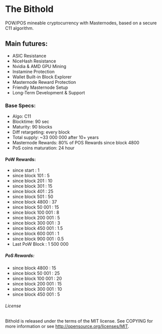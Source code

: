 # The Bithold

POW/POS mineable cryptocurrency with Masternodes, based on a secure C11 algorithm.

## Main futures:

*	ASIC Resistance
*	NiceHash Resistance
*	Nvidia & AMD GPU Mining
*	Instamine Protection
*	Wallet Built-in Block Explorer
*	Masternode Reward Protection
*	Friendly Masternode Setup
*	Long-Term Development & Support


### Base Specs:

*	Algo: 		C11
*	Blocktime:	90 sec
*	Maturity: 	90 blocks
*	Diff retargeting: 	every block
*	Total supply: 	~33 000 000 after 10+ years
*	Masternode Rewards: 80% of POS Rewards since block 4800
*	PoS coins maturation: 24 hour


#### PoW Rewards:

*	since start : 1
*	since block 101 : 5
*	since block 201 : 10
*	since block 301 : 15
*	since block 401 : 25
*	since block 501 : 50
*	since block 4800 : 37
*	since block 50 001 : 15
*	since block 100 001 : 8
*	since block 200 001 : 5
*	since block 300 001 : 3
*	since block 450 001 : 1.5
*	since block 600 001 : 1
*	since block 900 001 : 0.5
*	Last PoW Block : 1 500 000


##### PoS Rewards:

*	since block 4800 : 15
*	since block 50 001 : 25
*	since block 100 001 : 20
*	since block 200 001 : 15
*	since block 300 001 : 10
*	since block 450 001 : 5

###### License

Bithold is released under the terms of the MIT license. See COPYING for more information or see http://opensource.org/licenses/MIT.

